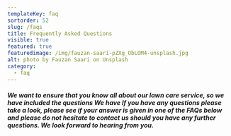 ```yaml
---
templateKey: faq
sortorder: 52
slug: /faqs
title: Frequently Asked Questions
visible: true
featured: true
featuredimage: /img/fauzan-saari-pZXg_ObLOM4-unsplash.jpg
alt: photo by Fauzan Saari on Unsplash
category:
  - faq
---
```

##### We want to ensure that you know all about our lawn care service, so we have included the questions We have If you have any questions please take a look, please see if your answer is given in one of the FAQs below and please do not hesitate to contact us should you have any further questions. We look forward to hearing from you. #####
